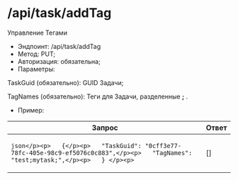 # /api/task/addTag

Управление Тегами

* Эндпоинт: /api/task/addTag
* Метод: PUT;
* Авторизация: обязательна;
* Параметры:

TaskGuid (обязательно): GUID Задачи;

TagNames (обязательно): Теги для Задачи, разделенные **;** .

* Пример:

| Запрос                                                                                                                                                  | Ответ  |
| ------------------------------------------------------------------------------------------------------------------------------------------------------- | ------ |
| <p>  ```json</p><p>   {</p><p>   "TaskGuid": "0cff3e77-78fc-405e-98c9-ef5076c0c883",</p><p>   "TagNames": "test;mytask;",</p><p>   } </p><p>   ``` </p> |   \[]  |
